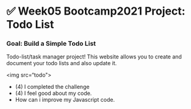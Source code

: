 # ✅ Week05 Bootcamp2021 Project: Todo List

### Goal: Build a Simple Todo List

Todo-list/task manager project!
This website allows you to create and document your todo lists and also update it.

<img src=“todo">

  - (4) I completed the challenge
  - (4) I feel good about my code.
  - How can i improve my Javascript code.


